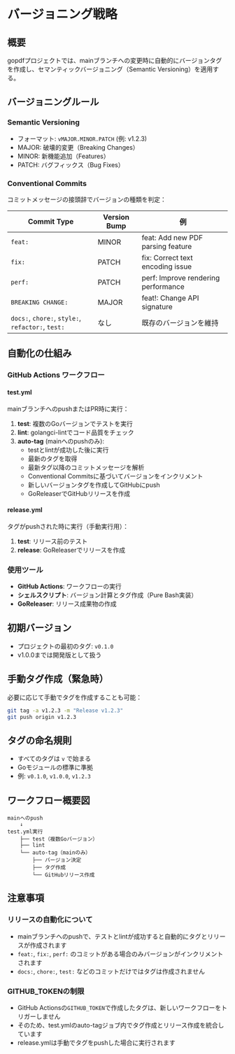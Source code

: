 # バージョニング戦略

## 概要
gopdfプロジェクトでは、mainブランチへの変更時に自動的にバージョンタグを作成し、セマンティックバージョニング（Semantic Versioning）を適用する。

## バージョニングルール

### Semantic Versioning
- フォーマット: `vMAJOR.MINOR.PATCH` (例: v1.2.3)
- MAJOR: 破壊的変更（Breaking Changes）
- MINOR: 新機能追加（Features）
- PATCH: バグフィックス（Bug Fixes）

### Conventional Commits
コミットメッセージの接頭辞でバージョンの種類を判定：

| Commit Type | Version Bump | 例 |
|-------------|--------------|-----|
| `feat:` | MINOR | feat: Add new PDF parsing feature |
| `fix:` | PATCH | fix: Correct text encoding issue |
| `perf:` | PATCH | perf: Improve rendering performance |
| `BREAKING CHANGE:` | MAJOR | feat!: Change API signature |
| `docs:`, `chore:`, `style:`, `refactor:`, `test:` | なし | 既存のバージョンを維持 |

## 自動化の仕組み

### GitHub Actions ワークフロー

#### test.yml
mainブランチへのpushまたはPR時に実行：
1. **test**: 複数のGoバージョンでテストを実行
2. **lint**: golangci-lintでコード品質をチェック
3. **auto-tag** (mainへのpushのみ):
   - testとlintが成功した後に実行
   - 最新のタグを取得
   - 最新タグ以降のコミットメッセージを解析
   - Conventional Commitsに基づいてバージョンをインクリメント
   - 新しいバージョンタグを作成してGitHubにpush
   - GoReleaserでGitHubリリースを作成

#### release.yml
タグがpushされた時に実行（手動実行用）：
1. **test**: リリース前のテスト
2. **release**: GoReleaserでリリースを作成

### 使用ツール
- **GitHub Actions**: ワークフローの実行
- **シェルスクリプト**: バージョン計算とタグ作成（Pure Bash実装）
- **GoReleaser**: リリース成果物の作成

## 初期バージョン
- プロジェクトの最初のタグ: `v0.1.0`
- v1.0.0までは開発版として扱う

## 手動タグ作成（緊急時）
必要に応じて手動でタグを作成することも可能：
```bash
git tag -a v1.2.3 -m "Release v1.2.3"
git push origin v1.2.3
```

## タグの命名規則
- すべてのタグは `v` で始まる
- Goモジュールの標準に準拠
- 例: `v0.1.0`, `v1.0.0`, `v1.2.3`

## ワークフロー概要図
```
mainへのpush
    ↓
test.yml実行
    ├── test（複数Goバージョン）
    ├── lint
    └── auto-tag（mainのみ）
        ├── バージョン決定
        ├── タグ作成
        └── GitHubリリース作成
```

## 注意事項

### リリースの自動化について
- mainブランチへのpushで、テストとlintが成功すると自動的にタグとリリースが作成されます
- `feat:`, `fix:`, `perf:` のコミットがある場合のみバージョンがインクリメントされます
- `docs:`, `chore:`, `test:` などのコミットだけではタグは作成されません

### GITHUB_TOKENの制限
- GitHub Actionsの`GITHUB_TOKEN`で作成したタグは、新しいワークフローをトリガーしません
- そのため、test.ymlのauto-tagジョブ内でタグ作成とリリース作成を統合しています
- release.ymlは手動でタグをpushした場合に実行されます
